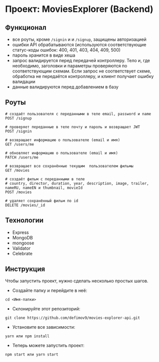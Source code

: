 # Проект: MoviesExplorer (Backend)

## Функционал
- все роуты, кроме ```/signin``` и и ```/signup```, защищены авторизацией
- ошибки API обрабатываются (используются соответствующие статус-коды ошибок: 400, 401, 403, 404, 409, 500)
- пароль хранится в виде хеша
- запрос валидируется перед передачей контроллеру. Тело и, где необходимо, заголовки и параметры проверяются по соответствующим схемам. Если запрос не соответствует схеме, обработка не передаётся контроллеру, и клиент получает ошибку валидации
- данные валидируются перед добавлением в базу

## Роуты

```
# создаёт пользователя с переданными в теле email, password и name
POST /signup

# проверяет переданные в теле почту и пароль и возвращает JWT
POST /signin 

# возвращает информацию о пользователе (email и имя)
GET /users/me

# обновляет информацию о пользователе (email и имя)
PATCH /users/me

# возвращает все сохранённые текущим  пользователем фильмы
GET /movies

# создаёт фильм с переданными в теле
# country, director, duration, year, description, image, trailer, nameRU, nameEN и thumbnail, movieId 
POST /movies

# удаляет сохранённый фильм по id
DELETE /movies/_id
```


## Технологии 

- Express
- MongoDB
- mongoose
- Validator
- Celebrate

## Инструкция

Чтобы запустить проект, нужно сделать несколько простых шагов.

- Создайте папку и перейдите в неё:

```
cd <Имя-папки>
```

- Склонируйте этот репозиторий:

```
git clone https://github.com/defimov9/movies-explorer-api.git
```

- Установите все зависимости:

```
yarn или npm install
```

- Теперь можете запустить проект:

```
npm start или yarn start
```
